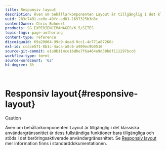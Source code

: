 ```yaml
---
title: Responsiv layout
description: Även om behållarkomponenten Layout är tillgänglig i det klassiska användargränssnittet är dess fullständiga funktioner bara tillgängliga och stöds i det beröringsaktiverade användargränssnittet.
uuid: 203c7491-ce0e-49fc-ad81-1697325b3d8c
contentOwner: Chris Bohnert
products: SG_EXPERIENCEMANAGER/6.5/SITES
topic-tags: page-authoring
content-type: reference
discoiquuid: 69a20064-99c9-4ead-9cc1-4c771a87268c
exl-id: ccdce571-8b1c-4aca-a8c6-a909ec9b0516
source-git-commit: e1a0b114ce16d0e7f6a464e9d30b8f111297bcc6
workflow-type: tm+mt
source-wordcount: '62'
ht-degree: 3%

---
```


# Responsiv layout{#responsive-layout}

>[!CAUTION]
>
>Även om behållarkomponenten Layout är tillgänglig i det klassiska användargränssnittet är dess fullständiga funktioner bara tillgängliga och stöds i det beröringsaktiverade användargränssnittet. Se [Responsiv layout](/help/sites-authoring/responsive-layout.md) mer information finns i standarddokumentationen.
